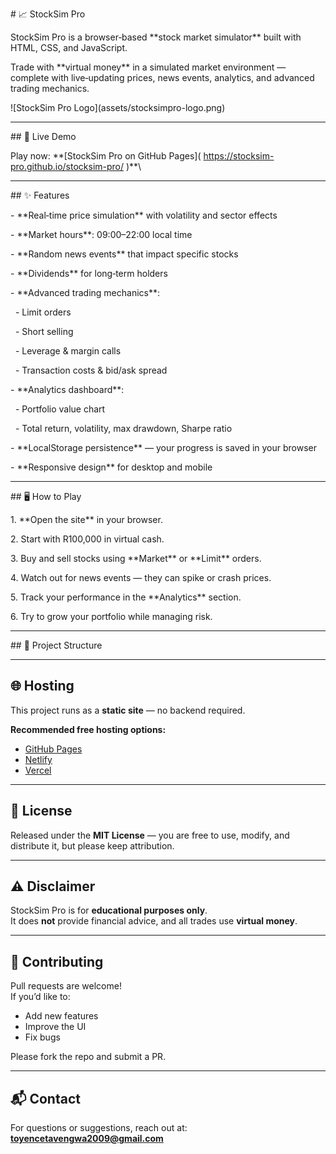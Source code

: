 \# 📈 StockSim Pro



StockSim Pro is a browser‑based \*\*stock market simulator\*\* built with HTML, CSS, and JavaScript.  

Trade with \*\*virtual money\*\* in a simulated market environment — complete with live‑updating prices, news events, analytics, and advanced trading mechanics.



!\[StockSim Pro Logo](assets/stocksimpro-logo.png)



---



\## 🚀 Live Demo

Play now: \*\*\[StockSim Pro on GitHub Pages]( https://stocksim-pro.github.io/stocksim-pro/ )\*\*\



---



\## ✨ Features



\- \*\*Real‑time price simulation\*\* with volatility and sector effects

\- \*\*Market hours\*\*: 09:00–22:00 local time

\- \*\*Random news events\*\* that impact specific stocks

\- \*\*Dividends\*\* for long‑term holders

\- \*\*Advanced trading mechanics\*\*:

&nbsp; - Limit orders

&nbsp; - Short selling

&nbsp; - Leverage \& margin calls

&nbsp; - Transaction costs \& bid/ask spread

\- \*\*Analytics dashboard\*\*:

&nbsp; - Portfolio value chart

&nbsp; - Total return, volatility, max drawdown, Sharpe ratio

\- \*\*LocalStorage persistence\*\* — your progress is saved in your browser

\- \*\*Responsive design\*\* for desktop and mobile



---



\## 🖥 How to Play



1\. \*\*Open the site\*\* in your browser.

2\. Start with R100,000 in virtual cash.

3\. Buy and sell stocks using \*\*Market\*\* or \*\*Limit\*\* orders.

4\. Watch out for news events — they can spike or crash prices.

5\. Track your performance in the \*\*Analytics\*\* section.

6\. Try to grow your portfolio while managing risk.



---



\## 📂 Project Structure



---

## 🌐 Hosting

This project runs as a **static site** — no backend required.

**Recommended free hosting options:**
- [GitHub Pages](https://pages.github.com)
- [Netlify](https://www.netlify.com)
- [Vercel](https://vercel.com)

---

## 📜 License

Released under the **MIT License** — you are free to use, modify, and distribute it, but please keep attribution.

---

## ⚠️ Disclaimer

StockSim Pro is for **educational purposes only**.  
It does **not** provide financial advice, and all trades use **virtual money**.

---

## 🤝 Contributing

Pull requests are welcome!  
If you’d like to:
- Add new features
- Improve the UI
- Fix bugs

Please fork the repo and submit a PR.

---

## 📬 Contact

For questions or suggestions, reach out at: **toyencetavengwa2009@gmail.com**



